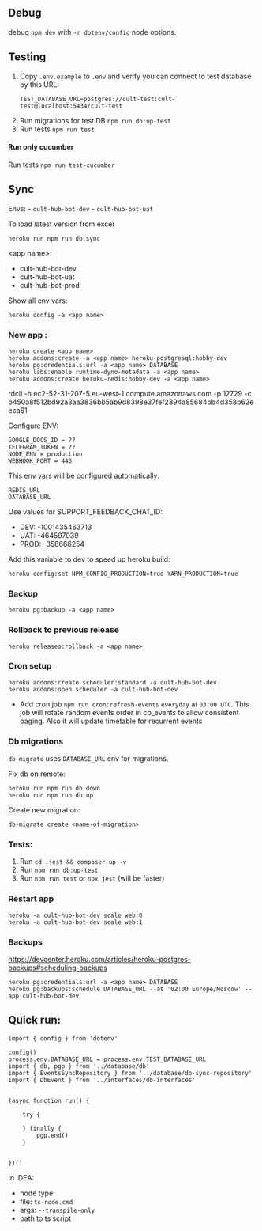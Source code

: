 ## Debug

debug `npm dev` with `-r dotenv/config` node options. 

## Testing

1. Copy `.env.example` to  `.env` and verify you can connect to test database by this URL:
    ```
    TEST_DATABASE_URL=postgres://cult-test:cult-test@localhost:5434/cult-test
    ```
2. Run migrations for test DB `npm run db:up-test`
3. Run tests `npm run test`

#### Run only cucumber

 Run tests `npm run test-cucumber`

## Sync

Envs:
    - `cult-hub-bot-dev`
    - `cult-hub-bot-uat`

To load latest version from excel
```
heroku run npm run db:sync
```

\<app name\>:
- cult-hub-bot-dev
- cult-hub-bot-uat
- cult-hub-bot-prod

Show all env vars:
```
heroku config -a <app name>
```

### New app :
```
heroku create <app name>
heroku addons:create -a <app name> heroku-postgresql:hobby-dev
heroku pg:credentials:url -a <app name> DATABASE
heroku labs:enable runtime-dyno-metadata -a <app name>
heroku addons:create heroku-redis:hobby-dev -a <app name>
```


rdcli -h ec2-52-31-207-5.eu-west-1.compute.amazonaws.com -p 12729 -c p450a8f512bd92a3aa3836bb5ab9d8398e37fef2894a85684bb4d358b62eeca61

Configure ENV:
```
GOOGLE_DOCS_ID = ??
TELEGRAM_TOKEN = ??
NODE_ENV = production
WEBHOOK_PORT = 443
```

This env vars will be configured automatically:
```
REDIS_URL
DATABASE_URL
```

Use values for SUPPORT_FEEDBACK_CHAT_ID:

* DEV: -1001435463713
* UAT: -464597039
* PROD: -358666254

Add this variable to dev to speed up heroku build:
```
heroku config:set NPM_CONFIG_PRODUCTION=true YARN_PRODUCTION=true
```

### Backup
```
heroku pg:backup -a <app name>
```

### Rollback to previous release
```
heroku releases:rollback -a <app name> 
```

### Cron setup
```
heroku addons:create scheduler:standard -a cult-hub-bot-dev
heroku addons:open scheduler -a cult-hub-bot-dev
```
 - Add cron job `npm run cron:refresh-events` `everyday` at `03:00 UTC`. 
   This job will rotate random events order in cb_events to allow consistent paging. Also it will update timetable for recurrent events

### Db migrations

`db-migrate` uses `DATABASE_URL` env for migrations.

Fix db on remote:
```
heroku run npm run db:down
heroku run npm run db:up
``` 

Create new migration:
```
db-migrate create <name-of-migration>
```

### Tests:

1. Run `cd .jest && composer up -v`
2. Run `npm run db:up-test`
3. Run `npm run test` or `npx jest` (will be faster)

### Restart app
```
heroku -a cult-hub-bot-dev scale web:0
heroku -a cult-hub-bot-dev scale web:1

```
### Backups

https://devcenter.heroku.com/articles/heroku-postgres-backups#scheduling-backups

```
heroku pg:credentials:url -a <app name> DATABASE
heroku pg:backups:schedule DATABASE_URL --at '02:00 Europe/Moscow' --app cult-hub-bot-dev
```

## Quick run:

```
import { config } from 'dotenv'

config()
process.env.DATABASE_URL = process.env.TEST_DATABASE_URL
import { db, pgp } from '../database/db'
import { EventsSyncRepository } from '../database/db-sync-repository'
import { DbEvent } from '../interfaces/db-interfaces'


(async function run() {

    try {

    } finally {
        pgp.end()
    }


})()
```

In IDEA:

- node type:
- file: `ts-node.cmd`
- args: `--transpile-only`
- path to ts script